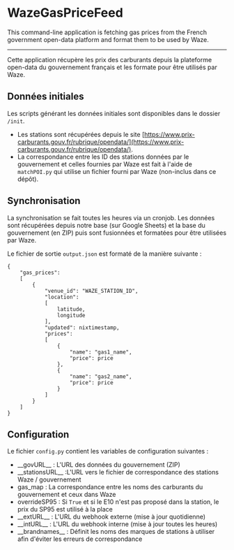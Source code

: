 # WazeGasPriceFeed

This command-line application is fetching gas prices from the French government open-data platform and format them to be used by Waze.

----

Cette application récupère les prix des carburants depuis la plateforme open-data du gouvernement français et les formate pour être utilisés par Waze.


## Données initiales

Les scripts générant les données initiales sont disponibles dans le dossier `/init`.

- Les stations sont récupérées depuis le site [https://www.prix-carburants.gouv.fr/rubrique/opendata/](https://www.prix-carburants.gouv.fr/rubrique/opendata/).
- La correspondance entre les ID des stations données par le gouvernement et celles fournies par Waze est fait à l'aide de `matchPOI.py` qui utilise un fichier fourni par Waze (non-inclus dans ce dépôt).

## Synchronisation

La synchronisation se fait toutes les heures via un cronjob. Les données sont récupérées depuis notre base (sur Google Sheets) et la base du gouvernement (en ZIP) puis sont fusionnées et formatées pour être utilisées par Waze.

Le fichier de sortie `output.json` est formaté de la manière suivante :
```
{
    "gas_prices":
    [
        {
            "venue_id": "WAZE_STATION_ID",
            "location":
            [
                latitude,
                longitude
            ],
            "updated": nixtimestamp,
            "prices":
            [
                {
                    "name": "gas1_name",
                    "price": price
                },
                {
                    "name": "gas2_name",
                    "price": price
                }
            ]
        }
    ]
}

```

## Configuration

Le fichier `config.py` contient les variables de configuration suivantes :
- \_\_govURL\_\_ : L'URL des données du gouvernement (ZIP)
- \_\_stationsURL\_\_ :L'URL vers le fichier de correspondance des stations Waze / gouvernement
- gas_map : La correspondance entre les noms des carburants du gouvernement et ceux dans Waze
- overrideSP95 : Si `True` et si le E10 n'est pas proposé dans la station, le prix du SP95 est utilisé à la place
- \_\_extURL\_\_ : L'URL du webhook externe (mise à jour quotidienne)
- \_\_intURL\_\_ : L'URL du webhook interne (mise à jour toutes les heures)
- \_\_brandnames\_\_ : Définit les noms des marques de stations à utiliser afin d'éviter les erreurs de correspondance